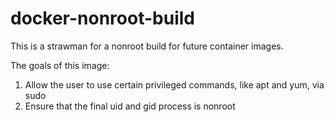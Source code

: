 # docker-nonroot-build
This is a strawman for a nonroot build for future container images.

The goals of this image:
1. Allow the user to use certain privileged commands, like apt and yum, via sudo
2. Ensure that the final uid and gid process is nonroot

